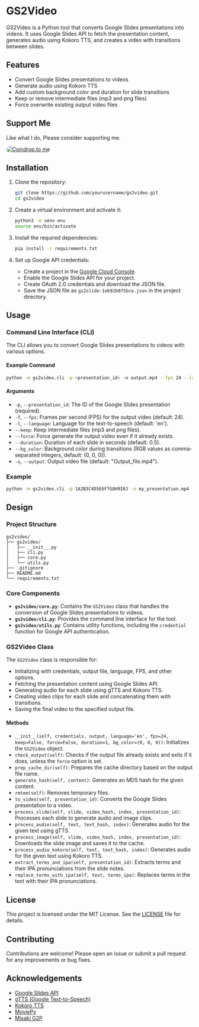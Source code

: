 # GS2Video

GS2Video is a Python tool that converts Google Slides presentations into videos. It uses Google Slides API to fetch the presentation content, generates audio using Kokoro TTS, and creates a video with transitions between slides.

## Features

- Convert Google Slides presentations to videos
- Generate audio using Kokoro TTS
- Add custom background color and duration for slide transitions
- Keep or remove intermediate files (mp3 and png files)
- Force overwrite existing output video files

## Support Me
Like what I do, Please consider supporting me.

<a href="https://coindrop.to/xie186" target="_blank"><img src="https://coindrop.to/embed-button.png" style="border-radius: 10px;" alt="Coindrop.to me" style="height: 57px !important;width: 229px !important;" ></a>

## Installation

1. Clone the repository:
    ```bash
    git clone https://github.com/yourusername/gs2video.git
    cd gs2video
    ```

2. Create a virtual environment and activate it:
    ```bash
    python3 -m venv env
    source env/bin/activate
    ```

3. Install the required dependencies:
    ```bash
    pip install -r requirements.txt
    ```

4. Set up Google API credentials:
    - Create a project in the [Google Cloud Console](https://console.cloud.google.com/).
    - Enable the Google Slides API for your project.
    - Create OAuth 2.0 credentials and download the JSON file.
    - Save the JSON file as `gs2slide-1eb92b075bce.json` in the project directory.

## Usage

### Command Line Interface (CLI)

The CLI allows you to convert Google Slides presentations to videos with various options.

#### Example Command

```bash
python -m gs2video.cli -p <presentation_id> -o output.mp4 --fps 24 --language en --keep --force --duration 1 --bg_color 0,0,0
```

#### Arguments

- `-p`, `--presentation_id`: The ID of the Google Slides presentation (required).
- `-f`, `--fps`: Frames per second (FPS) for the output video (default: 24).
- `-l`, `--language`: Language for the text-to-speech (default: 'en').
- `--keep`: Keep intermediate files (mp3 and png files).
- `--force`: Force generate the output video even if it already exists.
- `--duration`: Duration of each slide in seconds (default: 0.5).
- `--bg_color`: Background color during transitions (RGB values as comma-separated integers, default: (0, 0, 0)).
- `-o`, `--output`: Output video file (default: "Output_file.mp4").

### Example

```bash
python -m gs2video.cli -p 1A2B3C4D5E6F7G8H9I0J -o my_presentation.mp4 --fps 30 --language en --keep --force --duration 2 --bg_color 255,255,255
```

## Design

### Project Structure

```
gs2video/
├── gs2video/
│   ├── __init__.py
│   ├── cli.py
│   ├── core.py
│   └── utils.py
├── .gitignore
├── README.md
└── requirements.txt
```

### Core Components

- **`gs2video/core.py`**: Contains the `GS2Video` class that handles the conversion of Google Slides presentations to videos.
- **`gs2video/cli.py`**: Provides the command line interface for the tool.
- **`gs2video/utils.py`**: Contains utility functions, including the `credential` function for Google API authentication.

### GS2Video Class

The `GS2Video` class is responsible for:

- Initializing with credentials, output file, language, FPS, and other options.
- Fetching the presentation content using Google Slides API.
- Generating audio for each slide using gTTS and Kokoro TTS.
- Creating video clips for each slide and concatenating them with transitions.
- Saving the final video to the specified output file.

#### Methods

- `__init__(self, credentials, output, language='en', fps=24, keep=False, force=False, duration=1, bg_color=(0, 0, 0))`: Initializes the `GS2Video` object.
- `check_output(self)`: Checks if the output file already exists and exits if it does, unless the `force` option is set.
- `prep_cache_dir(self)`: Prepares the cache directory based on the output file name.
- `generate_hash(self, content)`: Generates an MD5 hash for the given content.
- `rmtem(self)`: Removes temporary files.
- `to_video(self, presentation_id)`: Converts the Google Slides presentation to a video.
- `process_slide(self, slide, video_hash, index, presentation_id)`: Processes each slide to generate audio and image clips.
- `process_audio(self, text, text_hash, index)`: Generates audio for the given text using gTTS.
- `process_image(self, slide, video_hash, index, presentation_id)`: Downloads the slide image and saves it to the cache.
- `process_audio_kokoro(self, text, text_hash, index)`: Generates audio for the given text using Kokoro TTS.
- `extract_terms_and_ipa(self, presentation_id)`: Extracts terms and their IPA pronunciations from the slide notes.
- `replace_terms_with_ipa(self, text, terms_ipa)`: Replaces terms in the text with their IPA pronunciations.

## License

This project is licensed under the MIT License. See the [LICENSE](LICENSE) file for details.

## Contributing

Contributions are welcome! Please open an issue or submit a pull request for any improvements or bug fixes.

## Acknowledgements

- [Google Slides API](https://developers.google.com/slides)
- [gTTS (Google Text-to-Speech)](https://pypi.org/project/gTTS/)
- [Kokoro TTS](https://github.com/yourusername/kokoro-tts)
- [MoviePy](https://zulko.github.io/moviepy/)
- [Misaki G2P](https://github.com/yourusername/misaki-g2p)



